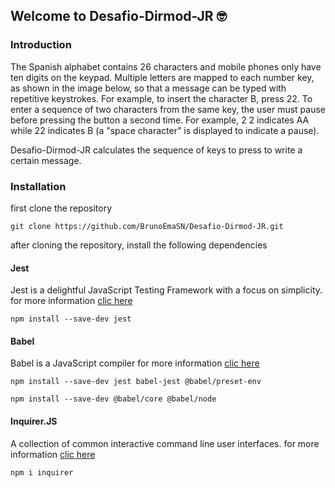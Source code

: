## Welcome to Desafio-Dirmod-JR 🤓

### Introduction

The Spanish alphabet contains 26 characters and mobile phones only have ten digits on the keypad. Multiple letters are mapped to each number key, as shown in the image below, so that a message can be typed with repetitive keystrokes. For example, to insert the character B, press 22. To enter a sequence of two characters from the same key, the user must pause before pressing the button a second time. For example, 2 2 indicates AA while 22 indicates B (a "space character" is displayed to indicate a pause).

Desafio-Dirmod-JR calculates the sequence of keys to press to write a certain message.

### Installation
first clone the repository

`git clone https://github.com/BrunoEmaSN/Desafio-Dirmod-JR.git`

after cloning the repository, install the following dependencies

#### Jest
Jest is a delightful JavaScript Testing Framework with a focus on simplicity.
for more information [clic here](https://jestjs.io/)

`npm install --save-dev jest`

#### Babel
Babel is a JavaScript compiler
for more information [clic here](https://babeljs.io/)

`npm install --save-dev jest babel-jest @babel/preset-env`

`npm install --save-dev @babel/core @babel/node`

#### Inquirer.JS
A collection of common interactive command line user interfaces.
for more information [clic here](https://github.com/SBoudrias/Inquirer.js)

`npm i inquirer`